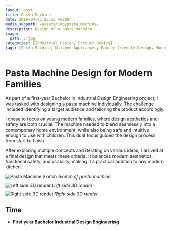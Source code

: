 ```yaml
---
layout: post
title: Pasta Machine
date: 2019-04-03 23:51 +0200
media_subpath: /assets/img/pasta_machine/
description: Design of a pasta machine
image:
  path: 3.jpg
categories: [Industrial Design, Product Design]
tags: [Pasta Machine, Kitchen Appliances, Family-friendly Design, Modern Design, Safety, 3D Modeling, Sketches]
---
```

# Pasta Machine Design for Modern Families

As part of a first-year Bachelor in Industrial Design Engineering project, I was tasked with designing a pasta machine individually. The challenge included identifying a target audience and tailoring the product accordingly.

I chose to focus on young modern families, where design aesthetics and safety are both crucial. The machine needed to blend seamlessly into a contemporary home environment, while also being safe and intuitive enough to use with children. This dual focus guided the design process from start to finish.

After exploring multiple concepts and iterating on various ideas, I arrived at a final design that meets these criteria. It balances modern aesthetics, functional safety, and usability, making it a practical addition to any modern kitchen.

<div style="display: flex; gap: 10px; flex-wrap: wrap;">
    <figure style="margin: 0;">
    <img src="1.jpg" alt="Pasta Machine Sketch" style="height: auto; width:auto;">
    <em>Sketch of pasta machine</em>
  </figure>
  <figure style="margin: 0;">
    <img src="2.jpg" alt="Left side 3D render" style="height: auto; width:auto;">
    <em>Left side 3D render</em>
  </figure>
    <figure style="margin: 0;">
    <img src="3.jpg" alt="Right side 3D render" style="height: auto; width:auto;">
    <em>Right side 3D render</em>
  </figure>
</div>

## Time    
- **First year Bachelor Industrial Design Engineering**
